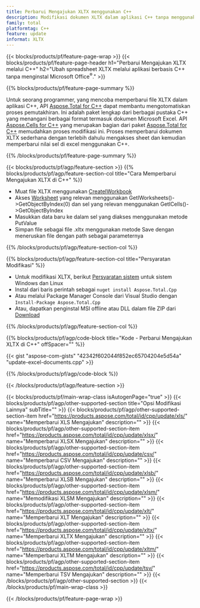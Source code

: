 ```yaml
---
title: Perbarui Mengajukan XLTX menggunakan C++
description: Modifikasi dokumen XLTX dalam aplikasi C++ tanpa menggunakan Microsoft Excel.
family: total
platformtag: C++
feature: update
informat: XLTX
---
```

{{< blocks/products/pf/feature-page-wrap >}}
{{< blocks/products/pf/feature-page-header h1="Perbarui Mengajukan XLTX melalui C++" h2="Ubah spreadsheet XLTX melalui aplikasi berbasis C++ tanpa menginstal Microsoft Office<sup>&reg;</sup>." >}}

{{% blocks/products/pf/feature-page-summary %}}

Untuk seorang programmer, yang mencoba memperbarui file XLTX dalam aplikasi C++, API [Aspose.Total for C++](https://products.aspose.com/total/cpp/) dapat membantu mengotomatiskan proses pemutakhiran. Ini adalah paket lengkap dari berbagai pustaka C++ yang menangani berbagai format termasuk dokumen Microsoft Excel. API [Aspose.Cells for C++](https://products.aspose.com/cells/cpp/) yang merupakan bagian dari paket [Aspose.Total for C++](https://products.aspose.com/total/cpp/) memudahkan proses modifikasi ini. Proses memperbarui dokumen XLTX sederhana dengan terlebih dahulu mengakses sheet dan kemudian memperbarui nilai sel di excel menggunakan C++.

{{% /blocks/products/pf/feature-page-summary %}}

{{< blocks/products/pf/agp/feature-section >}}
{{% blocks/products/pf/agp/feature-section-col title="Cara Memperbarui Mengajukan XLTX di C++" %}}

- Muat file XLTX menggunakan [CreateIWorkbook](https://reference.aspose.com/cells/cpp/class/aspose.cells.factory#a93f7282b976d2a001d44198dedaceee8)
- Akses [Worksheet](https://reference.aspose.com/cells/cpp/class/aspose.cells.i_worksheet) yang relevan menggunakan GetIWorksheets()->GetObjectByIndex(0) dan sel yang relevan menggunakan GetICells()->GetObjectByIndex
- Masukkan data baru ke dalam sel yang diakses menggunakan metode PutValue
- Simpan file sebagai file .xltx menggunakan metode Save dengan meneruskan file dengan path sebagai parameternya

{{% /blocks/products/pf/agp/feature-section-col %}}

{{% blocks/products/pf/agp/feature-section-col title="Persyaratan Modifikasi" %}}

- Untuk modifikasi XLTX, berikut [Persyaratan sistem](https://docs.aspose.com/cells/cpp/system-requirements/) untuk sistem Windows dan Linux 
- Instal dari baris perintah sebagai ```nuget install Aspose.Total.Cpp```
- Atau melalui Package Manager Console dari Visual Studio dengan ```Install-Package Aspose.Total.Cpp```
- Atau, dapatkan penginstal MSI offline atau DLL dalam file ZIP dari [Download](https://releases.aspose.com/cells/cpp)

{{% /blocks/products/pf/agp/feature-section-col %}}

{{% blocks/products/pf/agp/code-block title="Kode - Perbarui Mengajukan XLTX di C++" offSpacer="" %}}

{{< gist "aspose-com-gists" "42342f602044f852ec65704204e5d54a" "update-excel-documents.cpp" >}}

{{% /blocks/products/pf/agp/code-block %}}

{{< /blocks/products/pf/agp/feature-section >}}

{{< blocks/products/pf/main-wrap-class isAutogenPage="true" >}}
{{< blocks/products/pf/agp/other-supported-section title="Opsi Modifikasi Lainnya" subTitle="" >}}
{{< blocks/products/pf/agp/other-supported-section-item href="https://products.aspose.com/total/id/cpp/update/xls/" name="Memperbarui XLS Mengajukan" description="" >}}
{{< blocks/products/pf/agp/other-supported-section-item href="https://products.aspose.com/total/id/cpp/update/xlsx/" name="Memperbarui XLSX Mengajukan" description="" >}}
{{< blocks/products/pf/agp/other-supported-section-item href="https://products.aspose.com/total/id/cpp/update/csv/" name="Memperbarui CSV Mengajukan" description="" >}}
{{< blocks/products/pf/agp/other-supported-section-item href="https://products.aspose.com/total/id/cpp/update/xlsb/" name="Memperbarui XLSB Mengajukan" description="" >}}
{{< blocks/products/pf/agp/other-supported-section-item href="https://products.aspose.com/total/id/cpp/update/xlsm/" name="Memodifikasi XLSM Mengajukan" description="" >}}
{{< blocks/products/pf/agp/other-supported-section-item href="https://products.aspose.com/total/id/cpp/update/xlt/" name="Memperbarui XLT Mengajukan" description="" >}}
{{< blocks/products/pf/agp/other-supported-section-item href="https://products.aspose.com/total/id/cpp/update/xltx/" name="Memperbarui XLTX Mengajukan" description="" >}}
{{< blocks/products/pf/agp/other-supported-section-item href="https://products.aspose.com/total/id/cpp/update/xltm/" name="Memperbarui XLTM Mengajukan" description="" >}}
{{< blocks/products/pf/agp/other-supported-section-item href="https://products.aspose.com/total/id/cpp/update/tsv/" name="Memperbarui TSV Mengajukan" description="" >}}
{{< /blocks/products/pf/agp/other-supported-section >}}
{{< /blocks/products/pf/main-wrap-class >}}

{{< /blocks/products/pf/feature-page-wrap >}}